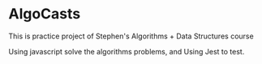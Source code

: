 # AlgoCasts

This is practice project of Stephen's Algorithms + Data Structures course

Using javascript solve the algorithms problems, and Using Jest to test.


